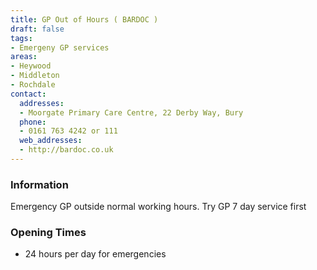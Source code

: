 ```yaml
---
title: GP Out of Hours ( BARDOC )
draft: false
tags:
- Emergeny GP services
areas:
- Heywood
- Middleton
- Rochdale
contact:
  addresses:
  - Moorgate Primary Care Centre, 22 Derby Way, Bury
  phone:
  - 0161 763 4242 or 111
  web_addresses:
  - http://bardoc.co.uk
---
```


### Information
Emergency GP outside normal working hours.  Try GP 7 day service first

### Opening Times
* 24 hours per day for emergencies